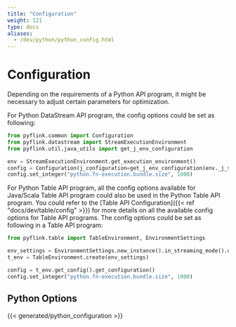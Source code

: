 ```yaml
---
title: "Configuration"
weight: 121
type: docs
aliases:
  - /dev/python/python_config.html
---
```

<!--
Licensed to the Apache Software Foundation (ASF) under one
or more contributor license agreements.  See the NOTICE file
distributed with this work for additional information
regarding copyright ownership.  The ASF licenses this file
to you under the Apache License, Version 2.0 (the
"License"); you may not use this file except in compliance
with the License.  You may obtain a copy of the License at

  http://www.apache.org/licenses/LICENSE-2.0

Unless required by applicable law or agreed to in writing,
software distributed under the License is distributed on an
"AS IS" BASIS, WITHOUT WARRANTIES OR CONDITIONS OF ANY
KIND, either express or implied.  See the License for the
specific language governing permissions and limitations
under the License.
-->

# Configuration

Depending on the requirements of a Python API program, it might be necessary to adjust certain parameters for optimization.

For Python DataStream API program, the config options could be set as following:
```python
from pyflink.common import Configuration
from pyflink.datastream import StreamExecutionEnvironment
from pyflink.util.java_utils import get_j_env_configuration

env = StreamExecutionEnvironment.get_execution_environment()
config = Configuration(j_configuration=get_j_env_configuration(env._j_stream_execution_environment))
config.set_integer("python.fn-execution.bundle.size", 1000)
```

For Python Table API program, all the config options available for Java/Scala Table API
program could also be used in the Python Table API program.
You could refer to the [Table API Configuration]({{< ref "docs/dev/table/config" >}}) for more details
on all the available config options for Table API programs.
The config options could be set as following in a Table API program:
```python
from pyflink.table import TableEnvironment, EnvironmentSettings

env_settings = EnvironmentSettings.new_instance().in_streaming_mode().use_blink_planner().build()
t_env = TableEnvironment.create(env_settings)

config = t_env.get_config().get_configuration()
config.set_integer("python.fn-execution.bundle.size", 1000)
```

## Python Options

{{< generated/python_configuration >}}
